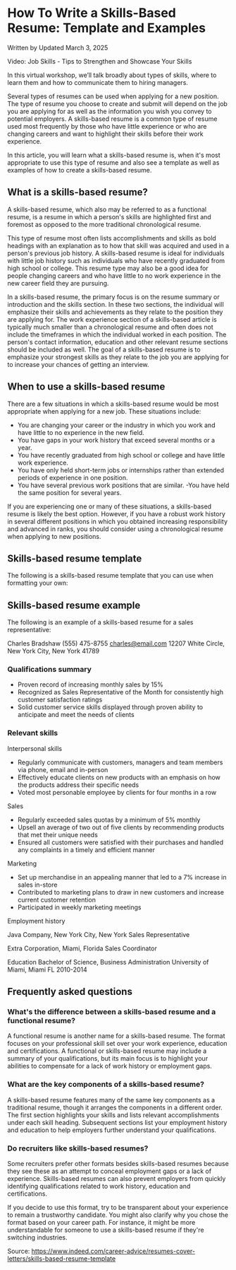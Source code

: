 # How To Write a Skills-Based Resume: Template and Examples

Written by
Updated March 3, 2025

Video: Job Skills - Tips to Strengthen and Showcase Your Skills

In this virtual workshop, we’ll talk broadly about types of skills, where to learn them and how to communicate them to hiring managers.

Several types of resumes can be used when applying for a new position. The type of resume you choose to create and submit will depend on the job you are applying for as well as the information you wish you convey to potential employers. A skills-based resume is a common type of resume used most frequently by those who have little experience or who are changing careers and want to highlight their skills before their work experience.

In this article, you will learn what a skills-based resume is, when it's most appropriate to use this type of resume and also see a template as well as examples of how to create a skills-based resume.

## What is a skills-based resume?

A skills-based resume, which also may be referred to as a functional resume, is a resume in which a person's skills are highlighted first and foremost as opposed to the more traditional chronological resume.

This type of resume most often lists accomplishments and skills as bold headings with an explanation as to how that skill was acquired and used in a person's previous job history. A skills-based resume is ideal for individuals with little job history such as individuals who have recently graduated from high school or college. This resume type may also be a good idea for people changing careers and who have little to no work experience in the new career field they are pursuing.

In a skills-based resume, the primary focus is on the resume summary or introduction and the skills section. In these two sections, the individual will emphasize their skills and achievements as they relate to the position they are applying for. The work experience section of a skills-based article is typically much smaller than a chronological resume and often does not include the timeframes in which the individual worked in each position. The person's contact information, education and other relevant resume sections should be included as well. The goal of a skills-based resume is to emphasize your strongest skills as they relate to the job you are applying for to increase your chances of getting an interview.

## When to use a skills-based resume

There are a few situations in which a skills-based resume would be most appropriate when applying for a new job. These situations include:

- You are changing your career or the industry in which you work and have little to no experience in the new field.
- You have gaps in your work history that exceed several months or a year.
- You have recently graduated from high school or college and have little work experience.
- You have only held short-term jobs or internships rather than extended periods of experience in one position.
- You have several previous work positions that are similar.
 -You have held the same position for several years.

If you are experiencing one or many of these situations, a skills-based resume is likely the best option. However, if you have a robust work history in several different positions in which you obtained increasing responsibility and advanced in ranks, you should consider using a chronological resume when applying to new positions.

## Skills-based resume template
The following is a skills-based resume template that you can use when formatting your own:

## Skills-based resume example
The following is an example of a skills-based resume for a sales representative:

Charles Bradshaw
(555) 475-8755
charles@email.com
12207 White Circle, New York City, New York 41789

### Qualifications summary
- Proven record of increasing monthly sales by 15%
- Recognized as Sales Representative of the Month for consistently high customer satisfaction ratings
- Solid customer service skills displayed through proven ability to anticipate and meet the needs of clients

### Relevant skills
Interpersonal skills
- Regularly communicate with customers, managers and team members via phone, email and in-person
- Effectively educate clients on new products with an emphasis on how the products address their specific needs
- Voted most personable employee by clients for four months in a row

Sales
- Regularly exceeded sales quotas by a minimum of 5% monthly
- Upsell an average of two out of five clients by recommending products that met their unique needs
- Ensured all customers were satisfied with their purchases and handled any complaints in a timely and efficient manner

Marketing
- Set up merchandise in an appealing manner that led to a 7% increase in sales in-store
- Contributed to marketing plans to draw in new customers and increase current customer retention
- Participated in weekly marketing meetings

Employment history

Java Company, New York City, New York
Sales Representative

Extra Corporation, Miami, Florida
Sales Coordinator

Education
Bachelor of Science, Business Administration
University of Miami, Miami FL
2010-2014

## Frequently asked questions

### What's the difference between a skills-based resume and a functional resume?
A functional resume is another name for a skills-based resume. The format focuses on your professional skill set over your work experience, education and certifications. A functional or skills-based resume may include a summary of your qualifications, but its main focus is to highlight your abilities to compensate for a lack of work history or employment gaps.

### What are the key components of a skills-based resume?
A skills-based resume features many of the same key components as a traditional resume, though it arranges the components in a different order. The first section highlights your skills and lists relevant accomplishments under each skill heading. Subsequent sections list your employment history and education to help employers further understand your qualifications.

### Do recruiters like skills-based resumes?
Some recruiters prefer other formats besides skills-based resumes because they see these as an attempt to conceal employment gaps or a lack of experience. Skills-based resumes can also prevent employers from quickly identifying qualifications related to work history, education and certifications.

If you decide to use this format, try to be transparent about your experience to remain a trustworthy candidate. You might also clarify why you chose the format based on your career path. For instance, it might be more understandable for someone to use a skills-based resume if they're switching industries.

Source: https://www.indeed.com/career-advice/resumes-cover-letters/skills-based-resume-template
